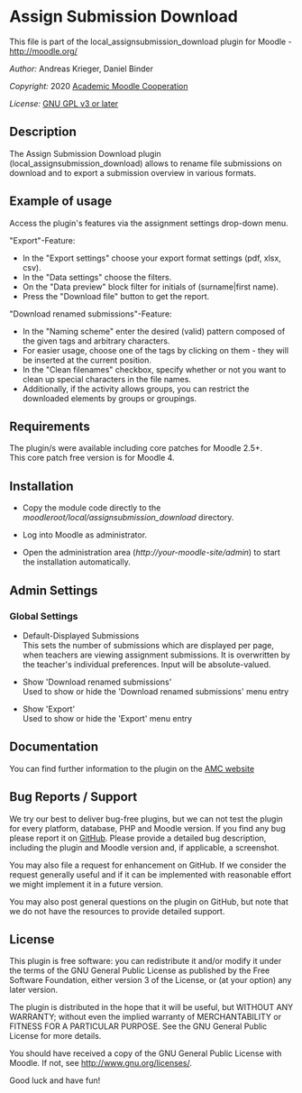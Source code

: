 Assign Submission Download
==========================

This file is part of the local_assignsubmission_download plugin for Moodle - <http://moodle.org/>

*Author:*    Andreas Krieger, Daniel Binder

*Copyright:* 2020 [Academic Moodle Cooperation](http://www.academic-moodle-cooperation.org)

*License:*   [GNU GPL v3 or later](http://www.gnu.org/copyleft/gpl.html)


Description
-----------
The Assign Submission Download plugin (local_assignsubmission_download) allows to rename file submissions on download and to export a submission overview in various formats.


Example of usage
----------------

Access the plugin's features via the assignment settings drop-down menu.

"Export"-Feature:

* In the "Export settings" choose your export format settings (pdf, xlsx, csv). 
* In the "Data settings" choose the filters.
* On the "Data preview" block filter for initials of (surname|first name).
* Press the "Download file" button to get the report.

"Download renamed submissions"-Feature:

* In the "Naming scheme" enter the desired (valid) pattern composed of the given tags and
 arbitrary characters.
* For easier usage, choose one of the tags by clicking on them - they will be inserted at the
 current position.
* In the "Clean filenames" checkbox, specify whether or not you want to clean up special
 characters in the file names.
* Additionally, if the activity allows groups, you can restrict the downloaded elements by groups or groupings.


Requirements
------------
The plugin/s were available including core patches for Moodle 2.5+.  
This core patch free version is for Moodle 4.


Installation
------------

* Copy the module code directly to the *moodleroot/local/assignsubmission_download* directory.

* Log into Moodle as administrator.

* Open the administration area (*http://your-moodle-site/admin*) to start the installation
  automatically.



Admin Settings
--------------
### Global Settings
* Default-Displayed Submissions  
    This sets the number of submissions which are displayed per page, when teachers are viewing
 assignment submissions.
    It is overwritten by the teacher's individual preferences. Input will be absolute-valued.

* Show 'Download renamed submissions'  
    Used to show or hide the 'Download renamed submissions' menu entry

* Show 'Export'  
    Used to show or hide the 'Export' menu entry


Documentation
-------------
You can find further information to the plugin on the [AMC website](https://www.academic-moodle-cooperation.org/en/)


Bug Reports / Support
---------------------

We try our best to deliver bug-free plugins, but we can not test the plugin for every platform,
database, PHP and Moodle version. If you find any bug please report it on
[GitHub](https://github.com/academic-moodle-cooperation/moodle-local_assignsubmission_download/issues/). Please
provide a detailed bug description, including the plugin and Moodle version and, if applicable, a
screenshot.

You may also file a request for enhancement on GitHub. If we consider the request generally useful
and if it can be implemented with reasonable effort we might implement it in a future version.

You may also post general questions on the plugin on GitHub, but note that we do not have the
resources to provide detailed support.


License
-------

This plugin is free software: you can redistribute it and/or modify it under the terms of the GNU
General Public License as published by the Free Software Foundation, either version 3 of the
License, or (at your option) any later version.

The plugin is distributed in the hope that it will be useful, but WITHOUT ANY WARRANTY; without
even the implied warranty of MERCHANTABILITY or FITNESS FOR A PARTICULAR PURPOSE. See the GNU
General Public License for more details.

You should have received a copy of the GNU General Public License with Moodle. If not, see
<http://www.gnu.org/licenses/>.


Good luck and have fun!
